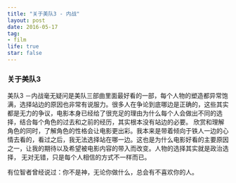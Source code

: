 ```yaml
---
title: "关于美队3 - 内战"
layout: post
date: 2016-05-17
tag:
- film
life: true
star: false
---
```


### 关于美队3

美队3 －内战毫无疑问是美队三部曲里面最好看的一部，每个人物的塑造都异常饱满，选择站边的原因也非常有说服力。很多人在争论到底哪边是正确的，这些其实都是无力的争议，电影本身已经给了很充足的理由为什么每个人会做出不同的选择，结合每个角色的过去和之前的经历，其实根本没有站边的必要。 欣赏和理解角色的同时，了解角色的性格会让电影更出彩。我本来是带着倾向于铁人一边的心情去看的，看过之后，我无法选择站在哪一边。这也是为什么电影好看的主要原因之一，让我的期待以及希望被电影内容的带入而改变。人物的选择其实就是政治选择， 无对无错，只是每个人相信的方式不一样而已。

有位智者曾经说过：你不是神，无论你做什么，总会有不喜欢你的人。


